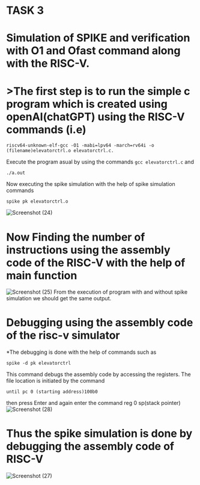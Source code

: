 # TASK 3
# Simulation of SPIKE and verification with O1 and Ofast command along with the RISC-V.
# >The first step is to run the simple c program which is created using openAI(chatGPT) using the RISC-V commands (i.e)
```
riscv64-unknown-elf-gcc -O1 -mabi=lpv64 -march=rv64i -o (filename)elevatorctrl.o elevatorctrl.c.
```
Execute the program asual by using the commands
```gcc elevatorctrl.c```
and 
```
./a.out
```
Now executing the spike simulation with the help of spike simulation commands 
```
spike pk elevatorctrl.o
```

![Screenshot (24)](https://github.com/Nithishv26-git/vsdsquadronmini/assets/173581404/d0b98188-71e1-4f69-bcee-2b79e1ef1fb0)
# Now Finding the number of instructions using the assembly code of the RISC-V with the help of main function
![Screenshot (25)](https://github.com/Nithishv26-git/vsdsquadronmini/assets/173581404/02044dfa-61de-4dac-a67c-e6dfda9b7f94)
From the execution of program with and without spike simulation we should get the same output.
# Debugging using the assembly code of the risc-v simulator
*The debugging is done with the help of commands such as 
```
spike -d pk elevatorctrl
```
This command debugs the assembly code by accessing the registers.
The file location is initiated by the command 
```
until pc 0 (starting address)100b0
```
then press Enter and again enter the command reg 0 sp(stack pointer)
![Screenshot (28)](https://github.com/Nithishv26-git/vsdsquadronmini/assets/173581404/f6db02f7-e485-45c9-81eb-ce6edc062dea)
# Thus the spike simulation is done by debugging the assembly code of RISC-V
![Screenshot (27)](https://github.com/Nithishv26-git/vsdsquadronmini/assets/173581404/07d9013b-7a89-4ae4-8805-0eadbf61cba5)

